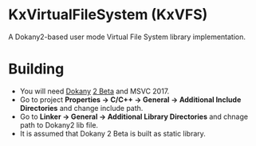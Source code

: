 # KxVirtualFileSystem (KxVFS)
A Dokany2-based user mode Virtual File System library implementation.

# Building
- You will need [Dokany](https://github.com/dokan-dev/dokany) [2 Beta](https://github.com/dokan-dev/dokany/releases/tag/v2.0.0-BETA1) and MSVC 2017.
- Go to project **Properties -> C/C++ -> General -> Additional Include Directories** and change include path.
- Go to **Linker -> General -> Additional Library Directories** and chnage path to Dokany2 lib file.
- It is assumed that Dokany 2 Beta is built as static library.
